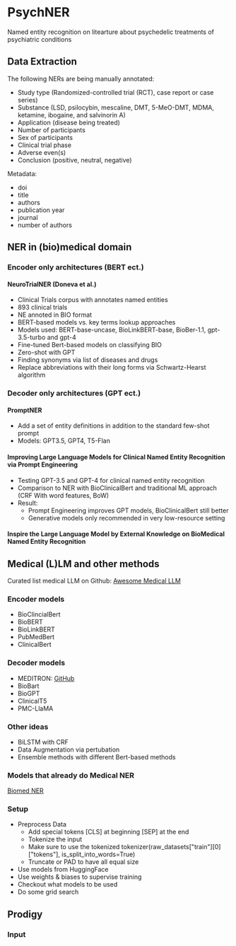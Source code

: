 # PsychNER
Named entity recognition on litearture about psychedelic treatments of psychiatric conditions


## Data Extraction
The following NERs are being manually annotated:
* Study type (Randomized-controlled trial (RCT), case report or case series)
* Substance (LSD, psilocybin, mescaline, DMT, 5-MeO-DMT, MDMA, ketamine, ibogaine, and salvinorin A)
* Application (disease being treated)
* Number of participants
* Sex of participants
* Clinical trial phase
* Adverse even(s)
* Conclusion (positive, neutral, negative)

Metadata:
* doi
* title
* authors
* publication year
* journal
* number of authors

## NER in (bio)medical domain
### Encoder only architectures (BERT ect.)
#### NeuroTrialNER (Doneva et al.)
* Clinical Trials corpus with annotates named entities
* 893 clinical trials
* NE annoted in BIO format
* BERT-based models vs. key terms lookup approaches
* Models used: BERT-base-uncase, BioLinkBERT-base, BioBer-1.1, gpt-3.5-turbo and gpt-4
* Fine-tuned Bert-based models on classifying BIO
* Zero-shot with GPT
* Finding synonyms via list of diseases and drugs
* Replace abbreviations with their long forms via Schwartz-Hearst algorithm

### Decoder only architectures (GPT ect.)
####  PromptNER
* Add a set of entity definitions in addition to the standard few-shot prompt
* Models: GPT3.5, GPT4, T5-Flan

#### Improving Large Language Models for Clinical Named Entity Recognition via Prompt Engineering
* Testing GPT-3.5 and GPT-4 for clinical named entity recognition
* Comparison to NER with BioClinicalBert and traditional ML approach (CRF With word features, BoW)
* Result: 
    * Prompt Engineering improves GPT models, BioClinicalBert still better
    * Generative models only recommended in very low-resource setting

#### Inspire the Large Language Model by External Knowledge on BioMedical Named Entity Recognition


## Medical (L)LM and other methods
Curated list medical LLM on Github: [Awesome Medical LLM](https://github.com/burglarhobbit/Awesome-Medical-Large-Language-Models)
### Encoder models
* BioClincialBert
* BioBERT
* BioLinkBERT
* PubMedBert
* ClinicalBert
### Decoder models
* MEDITRON: [GitHub](https://github.com/epfLLM/meditron)
* BioBart
* BioGPT
* ClinicalT5
* PMC-LlaMA

### Other ideas
* BiLSTM with CRF
* Data Augmentation via pertubation
* Ensemble methods with different Bert-based methods


### Models that already do Medical NER
[Biomed NER](https://huggingface.co/d4data/biomedical-ner-all)

### Setup
* Preprocess Data
    * Add special tokens [CLS] at beginning [SEP] at the end
    * Tokenize the input
    * Make sure to use the tokenized tokenizer(raw_datasets["train"][0]["tokens"], is_split_into_words=True)
    * Truncate or PAD to have all equal size
* Use models from HuggingFace
* Use weights & biases to supervise training
* Checkout what models to be used
* Do some grid search


## Prodigy
### Input
